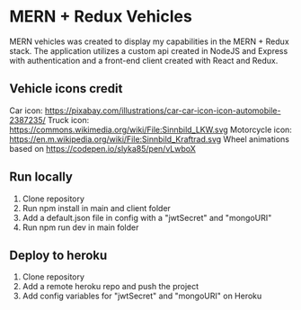 # MERN + Redux Vehicles
MERN vehicles was created to display my capabilities in the MERN + Redux stack. The application utilizes a custom api created in NodeJS and Express with authentication and a front-end client created with React and Redux.

## Vehicle icons credit
Car icon: https://pixabay.com/illustrations/car-car-icon-icon-automobile-2387235/
Truck icon: https://commons.wikimedia.org/wiki/File:Sinnbild_LKW.svg
Motorcycle icon: https://en.m.wikipedia.org/wiki/File:Sinnbild_Kraftrad.svg
Wheel animations based on https://codepen.io/slyka85/pen/vLwboX

## Run locally
1. Clone repository
2. Run npm install in main and client folder
3. Add a default.json file in config with a "jwtSecret" and "mongoURI"
4. Run npm run dev in main folder

## Deploy to heroku
1. Clone repository
2. Add a remote heroku repo and push the project
3. Add config variables for "jwtSecret" and "mongoURI" on Heroku
